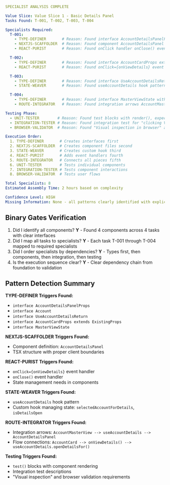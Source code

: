 ```yaml
SPECIALIST ANALYSIS COMPLETE

Value Slice: Value Slice 1 - Basic Details Panel
Tasks Found: T-001, T-002, T-003, T-004

Specialists Required:
  T-001:
    - TYPE-DEFINER       # Reason: Found interface AccountDetailsPanelProps with typed props
    - NEXTJS-SCAFFOLDER  # Reason: Found component AccountDetailsPanel with TSX structure
    - REACT-PURIST       # Reason: Found onClick handler onClose() event

  T-002:
    - TYPE-DEFINER       # Reason: Found interface AccountCardProps extends ExistingProps
    - REACT-PURIST       # Reason: Found onClick={onViewDetails} event handler

  T-003:
    - TYPE-DEFINER       # Reason: Found interface UseAccountDetailsReturn with hook return types
    - STATE-WEAVER       # Reason: Found useAccountDetails hook pattern for state management

  T-004:
    - TYPE-DEFINER       # Reason: Found interface MasterViewState with detailsState types
    - ROUTE-INTEGRATOR   # Reason: Found integration arrows AccountMasterView --> useAccountDetails --> AccountDetailsPanel

Testing Phase:
  - UNIT-TESTER        # Reason: Found test blocks with render(), expect(), jest.fn()
  - INTEGRATION-TESTER # Reason: Found integration test for "clicking View Details opens panel"
  - BROWSER-VALIDATOR  # Reason: Found "Visual inspection in browser" and "Click test in browser"

Execution Order:
  1. TYPE-DEFINER       # Creates interfaces first
  2. NEXTJS-SCAFFOLDER  # Creates component files second
  3. STATE-WEAVER       # Creates custom hook third
  4. REACT-PURIST       # Adds event handlers fourth
  5. ROUTE-INTEGRATOR   # Connects all pieces fifth
  6. UNIT-TESTER        # Tests individual components
  7. INTEGRATION-TESTER # Tests component interactions
  8. BROWSER-VALIDATOR  # Tests user flows

Total Specialists: 8
Estimated Assembly Time: 2 hours based on complexity

Confidence Level: HIGH
Missing Information: None - all patterns clearly identified with explicit interfaces and integration flows
```

## Binary Gates Verification

1. Did I identify all components? **Y** - Found 4 components across 4 tasks with clear interfaces
2. Did I map all tasks to specialists? **Y** - Each task T-001 through T-004 mapped to required specialists
3. Did I order specialists by dependencies? **Y** - Types first, then components, then integration, then testing
4. Is the execution sequence clear? **Y** - Clear dependency chain from foundation to validation

## Pattern Detection Summary

**TYPE-DEFINER Triggers Found:**

- `interface AccountDetailsPanelProps`
- `interface Account`
- `interface UseAccountDetailsReturn`
- `interface AccountCardProps extends ExistingProps`
- `interface MasterViewState`

**NEXTJS-SCAFFOLDER Triggers Found:**

- Component definition: `AccountDetailsPanel`
- TSX structure with proper client boundaries

**REACT-PURIST Triggers Found:**

- `onClick={onViewDetails}` event handler
- `onClose()` event handler
- State management needs in components

**STATE-WEAVER Triggers Found:**

- `useAccountDetails` hook pattern
- Custom hook managing state: `selectedAccountForDetails`, `isDetailsOpen`

**ROUTE-INTEGRATOR Triggers Found:**

- Integration arrows: `AccountMasterView --> useAccountDetails --> AccountDetailsPanel`
- Flow connections: `AccountCard --> onViewDetails() --> useAccountDetails.openDetailsFor()`

**Testing Triggers Found:**

- `test()` blocks with component rendering
- Integration test descriptions
- "Visual inspection" and browser validation requirements
